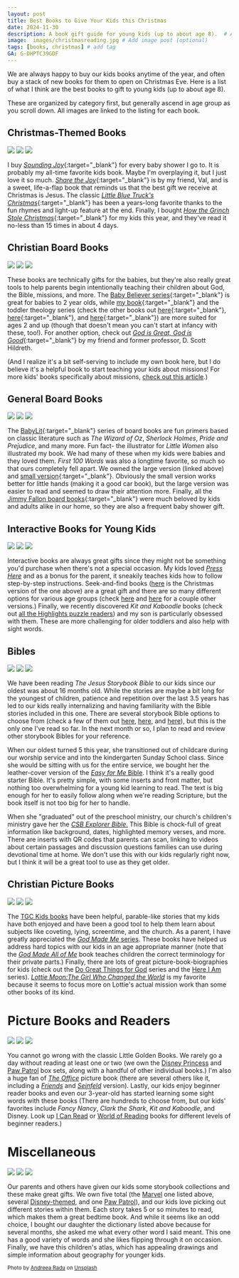 ```yaml
---
layout: post
title: Best Books to Give Your Kids this Christmas
date: 2024-11-30
description: A book gift guide for young kids (up to about age 8).  # Add post description (optional)
image:  images/christmasreading.jpg # Add image post (optional)
tags: [books, christmas] # add tag
GA: G-DHPTC39GDF
---
```

We are always happy to buy our kids books anytime of the year, and often buy a stack of new books for them to open on Christmas Eve. Here is a list of what I think are the best books to gift to young kids (up to about age 8). 

These are organized by category first, but generally ascend in age group as you scroll down. All images are linked to the listing for each book. 

## Christmas-Themed Books

<div class="gallery-box">
  <div class="gallery">
    <a href="https://amzn.to/3CTEDwp" target="blank"><img src="/images/soundingjoy.jpg"></a>
    <a href="https://amzn.to/3ZegyrS" target="blank"><img src="/images/sharethejoy.jpg"></a>
    <a href="https://amzn.to/3VfEaLm" target="blank"><img src="/images/lbtchristmas.jpg"></a>
  </div>
</div>

I buy [*Sounding Joy*](https://amzn.to/3CTEDwp){:target="_blank"} for every baby shower I go to. It is probably my all-time favorite kids book. Maybe I'm overplaying it, but I just love it so much. [*Share the Joy*](https://amzn.to/3ZegyrS){:target="_blank"} is by my friend, Val, and is a sweet, life-a-flap book that reminds us that the best gift we receive at Christmas is Jesus. The classic [*Little Blue Truck's Christmas*](https://amzn.to/3VfEaLm){:target="_blank"} has been a years-long favorite thanks to the fun rhymes and light-up feature at the end. Finally, I bought [*How the Grinch Stole Christmas*](https://amzn.to/3B7ZQlP){:target="_blank"} for my kids this year, and they've read it no-less than 15 times in about 4 days.

## Christian Board Books

<div class="gallery-box">
  <div class="gallery">
    <a href="https://amzn.to/4gdoW1E" target="blank"><img src="/images/psalms.jpg"></a>
    <a href="https://amzn.to/3ZIyw7n" target="blank"><img src="/images/GTE_6.jpg"></a>
    <a href="https://amzn.to/49yoIQF" target="blank"><img src="/images/toddlertheology1.jpg"></a>
  </div>
</div>

These books are technically gifts for the babies, but they're also really great tools to help parents begin intentionally teaching their children about God, the Bible, missions, and more. The [Baby Believer series](https://amzn.to/4fTqbmT){:target="_blank"} is great for babies to 2 year olds, while [my book](https://amzn.to/3ZIyw7n){:target="_blank"} and the toddler theology series (check the other books out [here](https://amzn.to/4ieKZ9M){:target="_blank"}, [here](https://amzn.to/3VjwHL8){:target="_blank"}, and [here](https://amzn.to/3ZegbgY){:target="_blank"}) are more suited for ages 2 and up (though that doesn't mean you can't start at infancy with these, too!). For another option, check out [*God is Great, God is Good*](https://amzn.to/3Vk0hAx){:target="_blank"} by my friend and former professor, D. Scott Hildreth.

(And I realize it's a bit self-serving to include my own book here, but I do believe it's a helpful book to start teaching your kids about missions! For more kids' books specifically about missions, [check out this article](https://www.meredithcook.net/resources-for-teaching-kids-about-missions).)

## General Board Books

<div class="gallery-box">
  <div class="gallery">
    <a href="https://amzn.to/49kFDpK" target="blank"><img src="/images/littlewomen2.jpg"></a>
    <a href="https://amzn.to/418bGXM" target="blank"><img src="/images/firstwords.jpg"></a>
    <a href="https://amzn.to/3Oy6apZ" target="blank"><img src="/images/dada.jpg"></a>
  </div>
</div>

The [BabyLit](https://amzn.to/4iiqSri){:target="_blank"} series of board books are fun primers based on classic literature such as *The Wizard of Oz*, *Sherlock Holmes*, *Pride and Prejudice*, and many more. Fun fact- the illustrator for *Little Women* also illustrated my book. We had many of these when my kids were babies and they loved them. *First 100 Words* was also a longtime favorite, so much so that ours completely fell apart. We owned the large version (linked above) and [small version](https://amzn.to/4eW11m3){:target="_blank"}. Obviously the small version works better for little hands (making it a good car book), but the large version was easier to read and seemed to draw their attention more. Finally, all the [Jimmy Fallon board books](https://amzn.to/41dvmtm){:target="_blank"} were much beloved by kids and adults alike in our home, so they are also a frequent baby shower gift. 

## Interactive Books for Young Kids
<div class="gallery-box">
  <div class="gallery">
    <a href="https://amzn.to/3AZifBo" target="blank"><img src="/images/presshere.jpg"></a>
    <a href="https://amzn.to/4gejY4z" target="blank"><img src="/images/seekandfind.jpg"></a>
    <a href="https://amzn.to/3OABDrm" target="blank"><img src="/images/kitandkaboodle.jpg"></a>
  </div>
</div>

Interactive books are always great gifts since they might not be something you'd purchase when there's not a special occasion. My kids loved [*Press Here*](https://amzn.to/3AZifBo) and as a bonus for the parent, it sneakily teaches kids how to follow step-by-step instructions. Seek-and-find books ([here](https://amzn.to/49kKHdK) is the Christmas version of the one above) are a great gift and there are so many different options for various age groups (check [here](https://amzn.to/3ZxRspb) and [here](https://amzn.to/3Oy8Tj0) for a couple other versions.) Finally, we recently discovered *Kit and Kaboodle* books (check out [all the Highlights puzzle readers](https://amzn.to/4ieSsFQ)) and my son is particularly obsessed with them. These are more challenging for older toddlers and also help with sight words.

## Bibles
<div class="gallery-box">
  <div class="gallery">
    <a href="https://amzn.to/49gg5de" target="blank"><img src="/images/jesusstorybookbible.jpg"></a>
    <a href="https://amzn.to/4gfMyCM" target="blank"><img src="/images/easyforme.jpg"></a>
    <a href="https://amzn.to/4g5G0GU" target="blank"><img src="/images/explorer.jpg"></a>
  </div>
</div>

We have been reading *The Jesus Storybook Bible* to our kids since our oldest was about 16 months old. While the stories are maybe a bit long for the youngest of children, patience and repetition over the last 3.5 years has led to our kids really internalizing and having familiarity with the Bible stories included in this one. There are several storybook Bible options to choose from (check a few of them out [here](https://amzn.to/3BhsMYw), [here](https://amzn.to/3B8A5ln), and [here](https://amzn.to/4eSXvsV)), but this is the only one I've read so far. In the next month or so, I plan to read and review other storybook Bibles for your reference.

When our oldest turned 5 this year, she transitioned out of childcare during our worship service and into the kindergarten Sunday School class. Since she would be sitting with us for the entire service, we bought her the leather-cover version of the [*Easy for Me* Bible](https://amzn.to/3ViJEoP). I think it's a really good starter Bible. It's pretty simple, with some inserts and front matter, but nothing too overwhelming for a young kid learning to read. The text is big enough for her to easily follow along when we're reading Scripture, but the book itself is not too big for her to handle.

When she "graduated" out of the preschool ministry, our church's children's ministry gave her the [*CSB Explorer Bible*.](https://amzn.to/4g5G0GU) This Bible is chock-full of great information like background, dates, highlighted memory verses, and more. There are inserts with QR codes that parents can scan, linking to videos about certain passages and discussion questions families can use during devotional time at home. We don't use this with our kids regularly right now, but I think it will be a great tool to use as they get older.

## Christian Picture Books
<div class="gallery-box">
  <div class="gallery">
    <a href="https://amzn.to/4gguSGY" target="blank"><img src="/images/charlie.jpg"></a>
    <a href="https://amzn.to/3Ze5Bq9" target="blank"><img src="/images/godmade.jpg"></a>
    <a href="https://amzn.to/3AZ0fXP" target="blank"><img src="/images/lottiemoon.jpg"></a>
  </div>
</div>

The [TGC Kids books](https://amzn.to/49jzfim) have been helpful, parable-like stories that my kids have both enjoyed and have been a good tool to help them learn about subjects like coveting, lying, screentime, and the church. As a parent, I have greatly appreciated the [*God Made Me* series](https://amzn.to/3CObd2H). These books have helped us address hard topics with our kids in an age appropriate manner (note that the [*God Made All of Me*](https://amzn.to/3ZwJuww) book teaches children the correct terminology for their private parts.) Finally, there are lots of great picture-book-biographies for kids (check out the [Do Great Things for God](https://amzn.to/3Zxj0L8) series and the [Here I Am](https://amzn.to/3B7epGm) series). [*Lottie Moon:The Girl Who Changed the World*](https://amzn.to/3AZ0fXP) is my favorite because it seems to focus more on Lottie's actual mission work than some other books of its kind. 

# Picture Books and Readers
<div class="gallery-box">
  <div class="gallery">
    <a href="https://amzn.to/4ijc9MI" target="blank"><img src="/images/theincredibles.jpg"></a>
    <a href="https://amzn.to/3VI89Mr" target="blank"><img src="/images/theoffice.jpg"></a>
    <a href="https://amzn.to/3VjH2Ha" target="blank"><img src="/images/worldofreading.jpg"></a>
  </div>
</div>

You cannot go wrong with the classic Little Golden Books. We rarely go a day without reading at least one or two (we own the [Disney Princess](https://amzn.to/49it4Lk) and [Paw Patrol](https://amzn.to/3OzNaXR) box sets, along with a handful of other individual books.) I'm also a huge fan of [*The Office*](https://amzn.to/3VI89Mr) picture book (there are several others like it, including a [*Friends*](https://amzn.to/4fLfAdz) and [*Seinfeld*](https://amzn.to/41gO0AE) version). Lastly, our kids enjoy beginner reader books and even our 3-year-old has started learning some sight words with these books (There are hundreds to choose from, but our kids' favorites include *Fancy Nancy*, *Clark the Shark*, *Kit and Kaboodle*, and Disney. Look up [I Can Read](https://amzn.to/41gTStG) or [World of Reading](https://amzn.to/3AZlgBH) books for different levels of beginner readers.)

# Miscellaneous
<div class="gallery-box">
  <div class="gallery">
    <a href="https://amzn.to/4eXOX3N" target="blank"><img src="/images/marvel.jpg"></a>
    <a href="https://amzn.to/4gfbWZ9" target="blank"><img src="/images/dictionary.jpg"></a>
    <a href="https://amzn.to/3B5Tqnl" target="blank"><img src="/images/atlas1.jpg"></a>
  </div>
</div>

Our parents and others have given our kids some storybook collections and these make great gifts. We own five total (the [Marvel](https://amzn.to/4eXOX3N) one listed above, several [Disney-themed](https://amzn.to/3CWBmfS), and one [Paw Patrol](https://www.walmart.com/ip/Paw-Patrol-Storybook-Collection-Walmart-Exclusive-Hardcover-9780593482797/287569687?wmlspartner=wlpa&selectedSellerId=6710&sourceid=dsn_ad_82a1172e-9aef-4deb-a6c1-b1278a1d5253&veh=dsn&wmlspartner=dsn_ad_82a1172e-9aef-4deb-a6c1-b1278a1d5253&cn=FY25-MP-PMAX2_cnv_dps_dsn_dis_ad_mp_s_n&gclsrc=aw.ds&wl9=pla&wl11=online&gad_source=1&gclid=CjwKCAiA0rW6BhAcEiwAQH28ItW42RZzzmEoINjtzdYRf6QwIVnVFLIlVfq0zT5PkmxtqwpePLAfexoCxtIQAvD_BwE)), and our kids love picking out different stories within them. Each story takes 5 or so minutes to read, which makes them a great bedtime book. And while it seems like an odd choice, I bought our daughter the dictionary listed above because for several months, she asked me what every other word I said meant. This one has a good variety of words and she likes flipping through it on occasion. Finally, we have this children's atlas, which has appealing drawings and simple information about geography for younger kids.

<sub>Photo by <a href="https://unsplash.com/@wildacvila?utm_content=creditCopyText&utm_medium=referral&utm_source=unsplash">Andreea Radu</a> on <a href="https://unsplash.com/photos/red-and-green-ceramic-mug-beside-book-9eUfhiJJhDc?utm_content=creditCopyText&utm_medium=referral&utm_source=unsplash">Unsplash</a></sub>
      